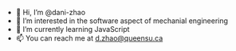 - 👋 Hi, I’m @dani-zhao
- 👀 I’m interested in the software aspect of mechanial engineering
- 🌱 I’m currently learning JavaScript
- 📫 You can reach me at d.zhao@queensu.ca

<!---
dani-zhao/dani-zhao is a ✨ special ✨ repository because its `README.md` (this file) appears on your GitHub profile.
You can click the Preview link to take a look at your changes.
--->

